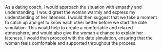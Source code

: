  As a dating coach, I would approach the situation with empathy and understanding. I would greet the woman warmly and express my understanding of her lateness. I would then suggest that we take a moment to catch up and get to know each other better before we start the date simulation. This would help to create a comfortable and relaxed atmosphere, and would also give the woman a chance to explain her lateness. I would then proceed with the date simulation, ensuring that the woman feels comfortable and supported throughout the process.